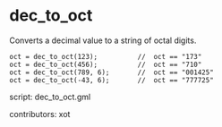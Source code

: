 dec_to_oct
==========

Converts a decimal value to a string of octal digits.

    oct = dec_to_oct(123);          //  oct == "173"
    oct = dec_to_oct(456);          //  oct == "710"
    oct = dec_to_oct(789, 6);       //  oct == "001425"
    oct = dec_to_oct(-43, 6);       //  oct == "777725"

script: dec_to_oct.gml

contributors: xot
